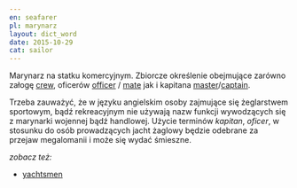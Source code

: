 ```yaml
---
en: seafarer
pl: marynarz
layout: dict_word
date: 2015-10-29
cat: sailor
---
```


Marynarz na statku komercyjnym. Zbiorcze określenie obejmujące zarówno załogę [crew](/dict/c/crew/), 
oficerów [officer](/dict/o/officer/) / [mate](/dict/m/mate/) jak i 
kapitana [master](/dict/m/master/)/[captain](/dict/c/captain/). 

Trzeba zauważyć, że w języku angielskim osoby zajmujące się żeglarstwem sportowym, bądź rekreacyjnym nie używają nazw
funkcji wywodzących się z marynarki wojennej bądź handlowej. Użycie terminów *kapitan*, *oficer*, w stosunku do osób 
prowadzących jacht żaglowy będzie odebrane za przejaw megalomanii i może się wydać śmieszne.

*zobacz też:*

* [yachtsmen](/dict/y/yachtsmen/)
